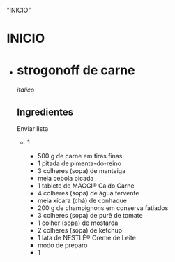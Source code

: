 "INICIO"

# INICIO

- # strogonoff de carne
  
  _italico_
  
  ## Ingredientes
  
  Enviar lista
  
  - 1 
    
    - 500 g de carne em tiras finas
    - 1 pitada de pimenta-do-reino
    - 3 colheres (sopa) de manteiga
    - meia cebola picada
    - 1 tablete de MAGGI® Caldo Carne
    - 4 colheres (sopa) de água fervente
    - meia xícara (chá) de conhaque
    - 200 g de champignons em conserva fatiados
    - 3 colheres (sopa) de purê de tomate
    - 1 colher (sopa) de mostarda
    - 2 colheres (sopa) de ketchup
    - 1 lata de NESTLÉ® Creme de Leite    
    - modo de preparo
    - 1 
    
    
